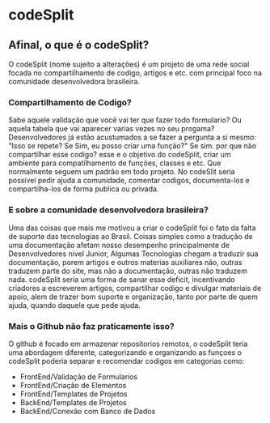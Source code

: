 # codeSplit
## Afinal, o que é o codeSplit?

O codeSplit (nome sujeito a alterações) é um projeto de uma rede social focada no compartilhamento de codigo, artigos e etc. com principal foco na comunidade desenvolvedora brasileira.

### Compartilhamento de Codigo?

Sabe aquele validação que você vai ter que fazer todo formulario? Ou aquela tabela que vai aparecer varias vezes no seu progama? Desenvolvedores já estão acustumados a se fazer a pergunta a si mesmo: "Isso se repete? Se Sim, eu posso criar uma função?" Se sim. por que não compartilhar esse codigo? esse e o objetivo do codeSplit, criar um ambiente para compatilhamento de funções, classes e etc. Que normalmente seguem um padrão em todo projeto. No codeSlit seria possivel pedir ajuda a comunidade, comentar codigos, documenta-los e compartilha-los de forma publica ou privada.

### E sobre a comunidade desenvolvedora brasileira?

Uma das coisas que mais me motivou a criar o codeSplit foi o fato da falta de suporte das tecnologias ao Brasil. Coisas simples como a tradução de uma documentação afetam nosso desempenho principalmente de Desenvolvedores nivel Junior, Algumas Tecnologias chegam a traduzir sua documentação, porem artigos e outros materias auxiliares não, outras traduzem parte do site, mas não a documentação, outras não traduzem nada. codeSplit seria uma forma de sanar esse deficit, incentivando criadores a escreverem artigos, compartilhar codigo e divulgar materiais de apoio, alem de trazer bom suporte e organização, tanto por parte de quem ajuda, quando daquele que pede ajuda.

### Mais o Github não faz praticamente isso?

O github é focado em armazenar repositorios remotos, o codeSplit teria uma abordagem diferente, categorizando e organizando as funçoes o codeSplit poderia separar e recomendar codigos em categorias como:

- FrontEnd/Validação de Formularios
- FrontEnd/Criação de Elementos
- FrontEnd/Templates de Projetos
- BackEnd/Templates de Projetos
- BackEnd/Conexão com Banco de Dados
